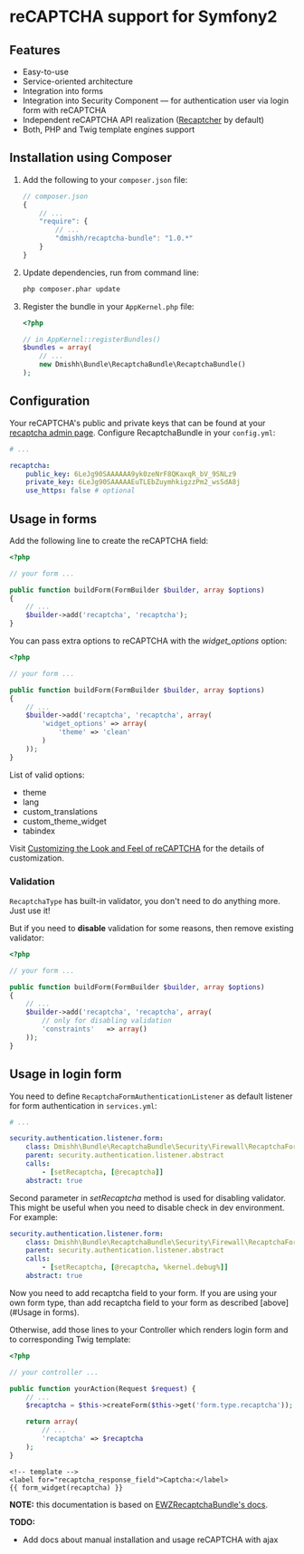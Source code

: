 # reCAPTCHA support for Symfony2

## Features

* Easy-to-use
* Service-oriented architecture
* Integration into forms
* Integration into Security Component — for authentication user via login form with reCAPTCHA
* Independent reCAPTCHA API realization ([Recaptcher](https://github.com/dmishh/Recaptcher) by default)
* Both, PHP and Twig template engines support

## Installation using Composer

1. Add the following to your `composer.json` file:

    ```js
    // composer.json
    {
        // ...
        "require": {
            // ...
            "dmishh/recaptcha-bundle": "1.0.*"
        }
    }
    ```

1. Update dependencies, run from command line:

    ```bash
    php composer.phar update
    ```

1. Register the bundle in your ``AppKernel.php`` file:

    ```php
    <?php
    
    // in AppKernel::registerBundles()
    $bundles = array(
        // ...
        new Dmishh\Bundle\RecaptchaBundle\RecaptchaBundle()
    );
    ```

## Configuration

Your reCAPTCHA's public and private keys that can be found at your [recaptcha admin page](https://www.google.com/recaptcha/admin/list).
Configure RecaptchaBundle in your `config.yml`:

``` yaml
# ...

recaptcha:
    public_key: 6LeJg90SAAAAAA9yk0zeNrF8QKaxqR_bV_9SNLz9
    private_key: 6LeJg90SAAAAAEuTLEbZuymhkigzzPm2_wsSdA8j
    use_https: false # optional
```

## Usage in forms

Add the following line to create the reCAPTCHA field:

``` php
<?php

// your form ...

public function buildForm(FormBuilder $builder, array $options)
{
    // ...
    $builder->add('recaptcha', 'recaptcha');
}
```

You can pass extra options to reCAPTCHA with the *widget_options* option:

``` php
<?php

// your form ...

public function buildForm(FormBuilder $builder, array $options)
{
    // ...
    $builder->add('recaptcha', 'recaptcha', array(
        'widget_options' => array(
            'theme' => 'clean'
        )
    ));
}
```

List of valid options:
* theme
* lang
* custom_translations
* custom_theme_widget
* tabindex

Visit [Customizing the Look and Feel of reCAPTCHA](https://developers.google.com/recaptcha/docs/customization) for the details of customization.

### Validation

`RecaptchaType` has built-in validator, you don't need to do anything more. Just use it!

But if you need to **disable** validation for some reasons, then remove existing validator:

``` php
<?php

// your form ...

public function buildForm(FormBuilder $builder, array $options)
{
    // ...
    $builder->add('recaptcha', 'recaptcha', array(
        // only for disabling validation
        'constraints'   => array()
    ));
}
```

## Usage in login form

You need to define `RecaptchaFormAuthenticationListener` as default listener for form authentication in `services.yml`:

``` yaml
# ...

security.authentication.listener.form:
    class: Dmishh\Bundle\RecaptchaBundle\Security\Firewall\RecaptchaFormAuthenticationListener
    parent: security.authentication.listener.abstract
    calls:
        - [setRecaptcha, [@recaptcha]]
    abstract: true
```

Second parameter in *setRecaptcha* method is used for disabling validator.
This might be useful when you need to disable check in dev environment. For example:

``` yaml
security.authentication.listener.form:
    class: Dmishh\Bundle\RecaptchaBundle\Security\Firewall\RecaptchaFormAuthenticationListener
    parent: security.authentication.listener.abstract
    calls:
        - [setRecaptcha, [@recaptcha, %kernel.debug%]]
    abstract: true
```

Now you need to add recaptcha field to your form. If you are using your own form type, than add recaptcha field to your form as described [above](#Usage in forms).

Otherwise, add those lines to your Controller which renders login form and to corresponding Twig template:

``` php
<?php

// your controller ...

public function yourAction(Request $request) {
    // ...
    $recaptcha = $this->createForm($this->get('form.type.recaptcha'));

    return array(
        // ...
        'recaptcha' => $recaptcha
    );
}
```

``` jinja
<!-- template -->
<label for="recaptcha_response_field">Captcha:</label>
{{ form_widget(recaptcha) }}
```

**NOTE:** this documentation is based on [EWZRecaptchaBundle's docs](https://github.com/excelwebzone/EWZRecaptchaBundle).

**TODO:**
* Add docs about manual installation and usage reCAPTCHA with ajax
